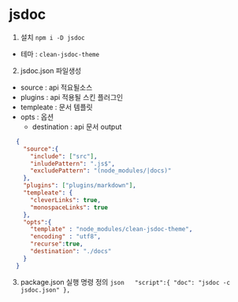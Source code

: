 # jsdoc

1. 설치 
  `npm i -D jsdoc`
  - 테마 : `clean-jsdoc-theme`

2. jsdoc.json 파일생성
  - source : api 적요될소스
  - plugins : api 적용될 스킨 플러그인
  - templeate : 문서 템플릿
  - opts : 옵션 
    + destination : api 문서 output
  ``` json
    {
      "source":{
        "include": ["src"],
        "inludePattern": ".js$",
        "excludePattern": "(node_modules/|docs)"
      },
      "plugins": ["plugins/markdown"],
      "templeate": {
        "cleverLinks": true,
        "monospaceLinks": true
      },
      "opts":{
        "template" : "node_modules/clean-jsdoc-theme",
        "encoding" : "utf8",
        "recurse":true,
        "destination": "./docs"
      }
    }
  ```
  3. package.json 실행 명령 정의
    ``` json  
      "script":{
        "doc": "jsdoc -c jsdoc.json"
      },
    ```